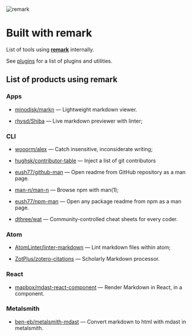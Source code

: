 ![remark](https://cdn.rawgit.com/wooorm/remark/master/logo.svg)

# Built with remark

List of tools using [**remark**](https://github.com/wooorm/remark) internally.

See [plugins](https://github.com/wooorm/remark/blob/master/doc/plugins.md)
for a list of plugins and utilities.

## List of products using remark

<!-- Projects are sorted alphabetically on their repo-name. -->

### Apps

*   [minodisk/markn](https://github.com/minodisk/markn)
    — Lightweight markdown viewer.

*   [rhysd/Shiba](https://github.com/rhysd/Shiba)
    — Live markdown previewer with linter;

### CLI

*   [wooorm/alex](https://github.com/wooorm/alex)
    — Catch insensitive, inconsiderate writing;

*   [hughsk/contributor-table](https://github.com/hughsk/contributor-table)
    — Inject a list of git contributors

*   [eush77/github-man](https://github.com/eush77/github-man)
    — Open readme from GitHub repository as a man page.

*   [man-n/man-n](https://github.com/man-n/man-n)
    — Browse npm with man(1);

*   [eush77/npm-man](https://github.com/eush77/npm-man)
    — Open any package readme from npm as a man page.

*   [dthree/wat](https://github.com/dthree/wat)
    — Community-controlled cheat sheets for every coder.

### Atom

*   [AtomLinter/linter-markdown](https://github.com/AtomLinter/linter-markdown)
    — Lint markdown files within atom;

*   [ZotPlus/zotero-citations](https://github.com/ZotPlus/zotero-citations)
    — Scholarly Markdown processor.

### React

*   [mapbox/mdast-react-component](https://github.com/mapbox/mdast-react-component)
    — Render Markdown in React, in a component.

### Metalsmith

*   [ben-eb/metalsmith-mdast](https://github.com/ben-eb/metalsmith-mdast)
    — Convert markdown to html with mdast in metalsmith.
